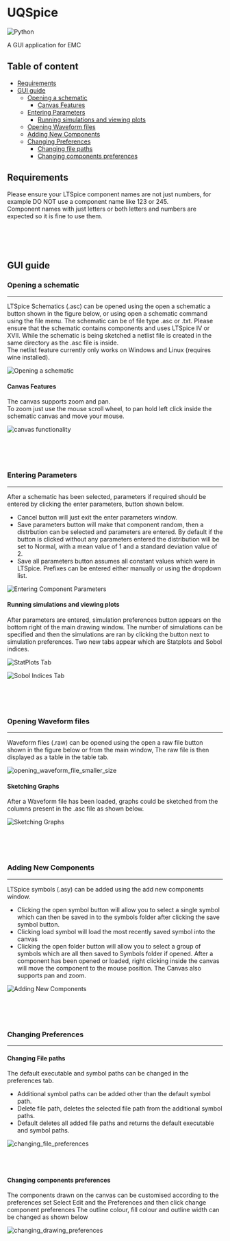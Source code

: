 
# UQSpice
![Python](https://img.shields.io/badge/python-v3.7+-blue.svg)


A GUI application for EMC


## Table of content
  - [Requirements](#requirements)
  - [GUI guide](#gui-guide)
    - [Opening a schematic](#opening-a-schematic)
      - [Canvas Features](#canvas-features)
    - [Entering Parameters](#entering-parameters)
      - [Running simulations and viewing plots](#running-simulations-and-viewing-plots)
    - [Opening Waveform files](#opening-waveform-files)
    - [Adding New Components](#adding-new-components)
    - [Changing Preferences](#changing-preferences)
      - [Changing file paths](#changing-file-paths)
      - [Changing components preferences](changing-components-preferences)

## Requirements
Please ensure your LTSpice component names are not just numbers, for example DO NOT use a component name like 123 or 245.  
Component names with just letters or both letters and numbers are expected so it is fine to use them.

<br>
<br>
<br>

## GUI guide
### Opening a schematic
---
LTSpice Schematics (.asc) can be opened using the open
a schematic a button shown in the figure below,
or using open a schematic command using the file menu.
The schematic can be of file type .asc or .txt.
Please ensure that the schematic contains
components and uses LTSpice IV or XVII.
While the schematic is being sketched a netlist file is created in the same directory as the .asc file is inside.  
The netlist feature currently only works on Windows and Linux (requires wine installed).

![Opening a schematic](https://user-images.githubusercontent.com/61741122/183928565-1fee4e97-4d83-4fb5-ac18-b40e96e601fd.gif)


#### Canvas Features
The canvas supports zoom and pan.  
To zoom just use the mouse scroll wheel,
to pan hold left click inside the schematic canvas and move your mouse.

![canvas functionality](https://user-images.githubusercontent.com/61741122/183928977-8308d5f0-643b-4338-9d54-97df3cfe9890.gif)

<br>
<br>
<br>

### Entering Parameters
---
After a schematic has been selected,
parameters if required should be entered
by clicking the enter parameters, button shown below.  
- Cancel button will just exit the enter parameters window.
- Save parameters button will make that component random, then a distrbution
  can be selected and parameters are entered.  By default if the button is
  clicked without any parameters entered the distribution will be set to Normal,
  with a mean value of 1 and a standard deviation value of 2.
- Save all parameters button assumes all constant values which were in LTSpice.
Prefixes can be entered either manually or using the dropdown list.

![Entering Component Parameters](https://user-images.githubusercontent.com/61741122/191733927-c32879a5-f511-47c4-9954-a08fca6214b5.gif)

#### Running simulations and viewing plots
After parameters are entered, simulation preferences button appears on the bottom right of the main drawing window.
The number of simulations can be specified and then the simulations are ran by clicking the button next to simulation preferences.
Two new tabs appear which are Statplots and Sobol indices.

![StatPlots Tab](https://user-images.githubusercontent.com/61741122/191734487-3e28b085-9436-436b-9bff-7507cc59029e.gif)

![Sobol Indices Tab](https://user-images.githubusercontent.com/61741122/191734509-5c2289de-881d-4021-be9b-4ee735c42890.gif)

<br>
<br>
<br>

### Opening Waveform files
---
Waveform files (.raw) can be opened using the open
a raw file button shown in the figure below or from the main window,
The raw file is then displayed as a table in the table tab.

![opening_waveform_file_smaller_size](https://user-images.githubusercontent.com/61741122/183931814-e3f39d62-d24d-4e93-bfeb-10e3fdf3a295.gif)

#### Sketching Graphs
After a Waveform file has been loaded, graphs could be sketched from the columns present in the .asc file as shown below.

![Sketching Graphs](https://user-images.githubusercontent.com/61741122/191736161-ec5a9c99-b4cb-4626-b02c-cde3a8fd69dd.gif)

<br>
<br>
<br>

### Adding New Components
---
LTSpice symbols (.asy) can be added using the add new components window.  
- Clicking the open symbol button will allow you to select a single symbol
  which can then be saved in to the symbols folder after clicking the
  save symbol button.
- Clicking load symbol will load the most recently saved symbol into the canvas
- Clicking the open folder button will allow you to select a group of symbols
  which are all then saved to Symbols folder if opened.
After a component has been opened or loaded,
right clicking inside the canvas will move the
component to the mouse position.
The Canvas also supports pan and zoom.

![Adding New Components](https://user-images.githubusercontent.com/61741122/183929535-3099217f-5830-44a3-a6f4-6fa9362d9c89.gif)

<br>
<br>
<br>

### Changing Preferences
---
#### Changing File paths
The default executable and symbol paths
can be changed in the preferences tab.  
- Additional symbol paths can be added other than the default symbol path.
- Delete file path, deletes the selected file path from the
  additional symbol paths.
- Default deletes all added file paths and returns the default executable
  and symbol paths.

![changing_file_preferences](https://user-images.githubusercontent.com/61741122/183949890-aeb7a1de-2933-481f-b1cb-2cb6bfca7129.gif)

<br>
<br>

#### Changing components preferences
The components drawn on the canvas can be customised according
to the preferences set
Select Edit and the Preferences and then click change component preferences
The outline colour, fill colour and outline width can be changed as shown below

![changing_drawing_preferences](https://user-images.githubusercontent.com/61741122/183930232-e7747f2f-66fb-476f-b612-ac176fec8535.gif)



